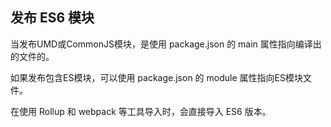 ## 发布 ES6 模块
当发布UMD或CommonJS模块，是使用 package.json 的 main 属性指向编译出的文件的。

如果发布包含ES模块，可以使用 package.json 的 module 属性指向ES模块文件。

在使用 Rollup 和 webpack 等工具导入时，会直接导入 ES6 版本。



